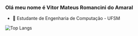 ### Olá meu nome é Vitor Mateus Romancini do Amaral


- 🔭 Estudante de Engenharia de Computação - UFSM 

![Top Langs](https://github-readme-stats.vercel.app/api/top-langs/?username=anuraghazra&hide_progress=true)
